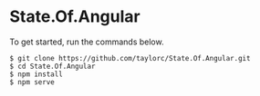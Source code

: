 ﻿# State.Of.Angular
To get started, run the commands below.

```
$ git clone https://github.com/taylorc/State.Of.Angular.git
$ cd State.Of.Angular
$ npm install
$ npm serve
```

